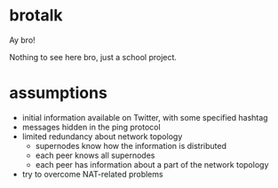 brotalk
=======

Ay bro!

Nothing to see here bro, just a school project.

assumptions
===========

  * initial information available on Twitter, with some specified hashtag
  * messages hidden in the ping protocol
  * limited redundancy about network topology
    * supernodes know how the information is distributed
    * each peer knows all supernodes
    * each peer has information about a part of the network topology
  * try to overcome NAT-related problems